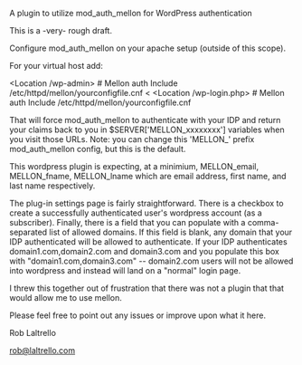 A plugin to utilize mod_auth_mellon for WordPress authentication

This is a -very- rough draft.

Configure mod_auth_mellon on your apache setup (outside of this scope).

For your virtual host add:

<Location /wp-admin>
    # Mellon auth
    Include /etc/httpd/mellon/yourconfigfile.cnf
</Location>
<
<Location /wp-login.php>
    # Mellon auth 
    Include /etc/httpd/mellon/yourconfigfile.cnf
</Location>

That will force mod_auth_mellon to authenticate with your IDP and return your claims back to you in $SERVER['MELLON_xxxxxxxx'] variables when you visit those URLs. Note: you can change this 'MELLON_' prefix mod_auth_mellon config, but this is the default.

This wordpress plugin is expecting, at a minimium, MELLON_email, MELLON_fname, MELLON_lname which are email address, first name, and last name respectively.

The plug-in settings page is fairly straightforward.  There is a checkbox to create a successfully authenticated user's wordpress account (as a subscriber).  Finally, there is a field that you can populate with a comma-separated list of allowed domains.  If this field is blank, any domain that your IDP authenticated will be allowed to authenticate.  If your IDP authenticates domain1.com,domain2.com and domain3.com and you populate this box with "domain1.com,domain3.com" -- domain2.com users will not be allowed into wordpress and instead will land on a "normal" login page.

I threw this together out of frustration that there was not a plugin that that would allow me to use mellon.

Please feel free to point out any issues or improve upon what it here.  

Rob Laltrello

rob@laltrello.com